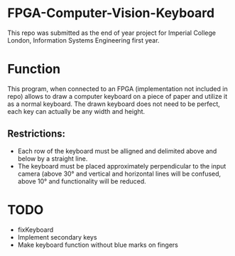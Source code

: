# FPGA-Computer-Vision-Keyboard
This repo was submitted as the end of year project for Imperial College London, Information Systems Engineering first year.


# Function
This program, when connected to an FPGA (implementation not included in repo) allows to draw a computer keyboard on a piece of paper and utilize it as a normal keyboard. The drawn keyboard does not need to be perfect, each key can actually be any width and height.

## Restrictions:
- Each row of the keyboard must be alligned and delimited above and below by a straight line.
- The keyboard must be placed approximately perpendicular to the input camera (above 30° and vertical and horizontal lines will be confused, above 10° and functionality will be reduced.



# TODO
- fixKeyboard
- Implement secondary keys
- Make keyboard function without blue marks on fingers
